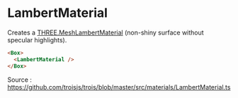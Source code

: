 # LambertMaterial

Creates a [THREE.MeshLambertMaterial](https://threejs.org/docs/#api/en/materials/MeshLambertMaterial) (non-shiny surface without specular highlights).

```html
<Box>
  <LambertMaterial />
</Box>
```

Source : https://github.com/troisjs/trois/blob/master/src/materials/LambertMaterial.ts
